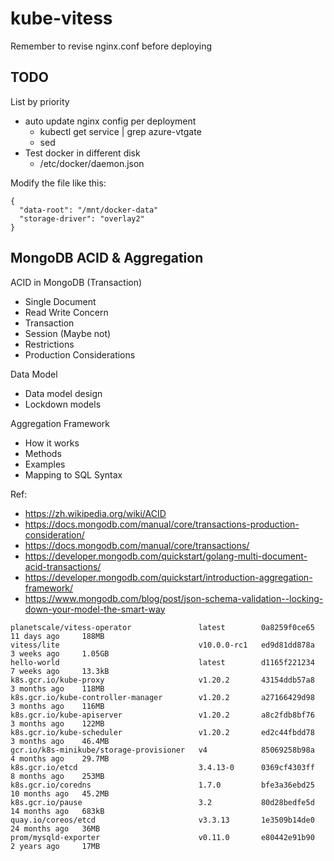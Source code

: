 # kube-vitess

Remember to revise nginx.conf before deploying

## TODO

List by priority

- auto update nginx config per deployment
  - kubectl get service | grep azure-vtgate
  - sed
- Test docker in different disk 
  - /etc/docker/daemon.json

Modify the file like this:

```
{
  "data-root": "/mnt/docker-data"
  "storage-driver": "overlay2"
}
```

## MongoDB ACID & Aggregation

ACID in MongoDB (Transaction)
- Single Document
- Read Write Concern
- Transaction
- Session (Maybe not)
- Restrictions
- Production Considerations

Data Model
- Data model design 
- Lockdown models 

Aggregation Framework
- How it works
- Methods
- Examples
- Mapping to SQL Syntax

Ref:
- https://zh.wikipedia.org/wiki/ACID
- https://docs.mongodb.com/manual/core/transactions-production-consideration/
- https://docs.mongodb.com/manual/core/transactions/
- https://developer.mongodb.com/quickstart/golang-multi-document-acid-transactions/
- https://developer.mongodb.com/quickstart/introduction-aggregation-framework/
- https://www.mongodb.com/blog/post/json-schema-validation--locking-down-your-model-the-smart-way


```
planetscale/vitess-operator               latest        0a8259f0ce65   11 days ago     188MB
vitess/lite                               v10.0.0-rc1   ed9d81dd878a   3 weeks ago     1.05GB
hello-world                               latest        d1165f221234   7 weeks ago     13.3kB
k8s.gcr.io/kube-proxy                     v1.20.2       43154ddb57a8   3 months ago    118MB
k8s.gcr.io/kube-controller-manager        v1.20.2       a27166429d98   3 months ago    116MB
k8s.gcr.io/kube-apiserver                 v1.20.2       a8c2fdb8bf76   3 months ago    122MB
k8s.gcr.io/kube-scheduler                 v1.20.2       ed2c44fbdd78   3 months ago    46.4MB
gcr.io/k8s-minikube/storage-provisioner   v4            85069258b98a   4 months ago    29.7MB
k8s.gcr.io/etcd                           3.4.13-0      0369cf4303ff   8 months ago    253MB
k8s.gcr.io/coredns                        1.7.0         bfe3a36ebd25   10 months ago   45.2MB
k8s.gcr.io/pause                          3.2           80d28bedfe5d   14 months ago   683kB
quay.io/coreos/etcd                       v3.3.13       1e3509b14de0   24 months ago   36MB
prom/mysqld-exporter                      v0.11.0       e80442e91b90   2 years ago     17MB
```
